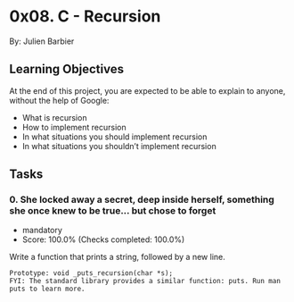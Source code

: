 # 0x08. C - Recursion
By: Julien Barbier

## Learning Objectives
At the end of this project, you are expected to be able to explain to anyone, without the help of Google:

- What is recursion
- How to implement recursion
- In what situations you should implement recursion
- In what situations you shouldn’t implement recursion

## Tasks
### 0. She locked away a secret, deep inside herself, something she once knew to be true... but chose to forget
- mandatory
- Score: 100.0% (Checks completed: 100.0%)

Write a function that prints a string, followed by a new line.

	Prototype: void _puts_recursion(char *s);
	FYI: The standard library provides a similar function: puts. Run man puts to learn more.
